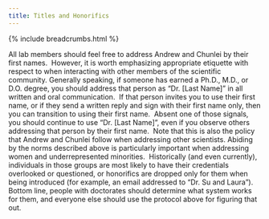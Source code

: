 ```yaml
---
title: Titles and Honorifics
---
```

{% include breadcrumbs.html %}


All lab members should feel free to address Andrew and Chunlei by their first names. 
However, it is worth emphasizing appropriate etiquette with respect to  when interacting with other members of the scientific community. Generally speaking, if someone has earned a Ph.D., M.D., or D.O. degree, you should address that person as “Dr. [Last Name]” in all written and oral communication.  If that person invites you to use their first name, or if they send a written reply and sign with their first name only, then you can transition to using their first name.  Absent one of those signals, you should continue to use “Dr. [Last Name]”, even if you observe others addressing that person by their first name.  Note that this is also the policy that Andrew and Chunlei follow when addressing other scientists.
Abiding by the norms described above is particularly important when addressing women and underrepresented minorities.  Historically (and even currently), individuals in those groups are most likely to have their credentials overlooked or questioned, or honorifics are dropped only for them when being introduced (for example, an email addressed to “Dr. Su and Laura”). Bottom line, people with doctorates should determine what system works for them, and everyone else should use the protocol above for figuring that out.
